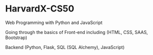 # HarvardX-CS50
Web Programming with Python and JavaScript

Going through the basics of Front-end including (HTML, CSS, SAAS, Bootstrap) 

Backend (Python, Flask, SQL (SQL Alchemy), JavaScript)
